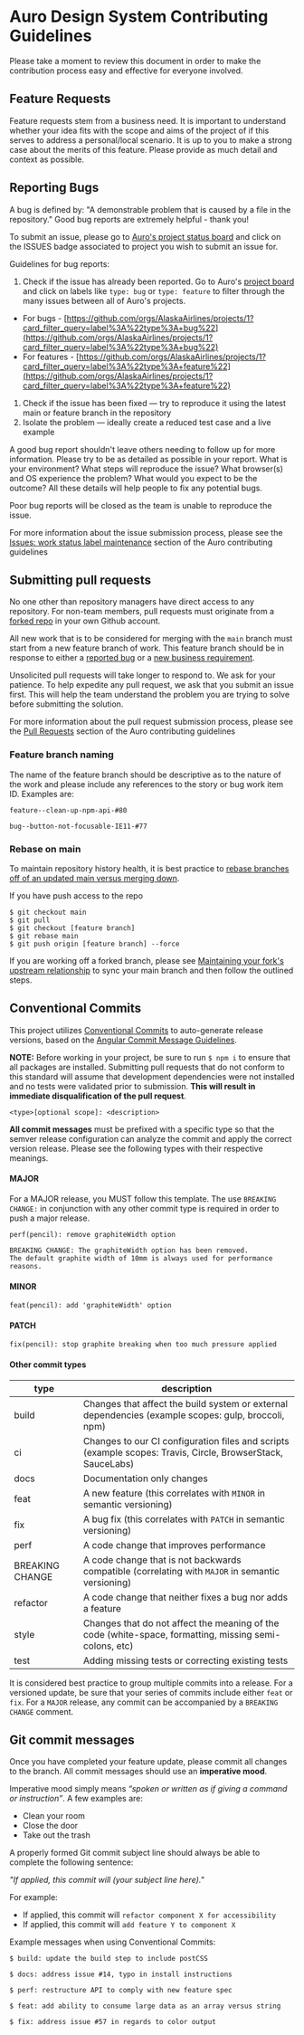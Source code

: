 # Auro Design System Contributing Guidelines

Please take a moment to review this document in order to make the contribution process easy and effective for everyone involved.

## Feature Requests

Feature requests stem from a business need. It is important to understand whether your idea fits with the scope and aims of the project of if this serves to address a personal/local scenario. It is up to you to make a strong case about the merits of this feature. Please provide as much detail and context as possible.

## Reporting Bugs

A bug is defined by: "A demonstrable problem that is caused by a file in the repository." Good bug reports are extremely helpful - thank you!

To submit an issue, please go to [Auro's project status board](https://auro.alaskaair.com/component-status) and click on the ISSUES badge associated to project you wish to submit an issue for.

Guidelines for bug reports:

1. Check if the issue has already been reported. Go to Auro's [project board](https://github.com/orgs/AlaskaAirlines/projects/1) and click on labels like `type: bug` or `type: feature` to filter through the many issues between all of Auro's projects.
  * For bugs - [https://github.com/orgs/AlaskaAirlines/projects/1?card_filter_query=label%3A%22type%3A+bug%22](https://github.com/orgs/AlaskaAirlines/projects/1?card_filter_query=label%3A%22type%3A+bug%22)
  * For features - [https://github.com/orgs/AlaskaAirlines/projects/1?card_filter_query=label%3A%22type%3A+feature%22](https://github.com/orgs/AlaskaAirlines/projects/1?card_filter_query=label%3A%22type%3A+feature%22)
1. Check if the issue has been fixed — try to reproduce it using the latest main or feature branch in the repository
1. Isolate the problem — ideally create a reduced test case and a live example

A good bug report shouldn't leave others needing to follow up for more information. Please try to be as detailed as possible in your report. What is your environment? What steps will reproduce the issue? What browser(s) and OS experience the problem? What would you expect to be the outcome? All these details will help people to fix any potential bugs.

Poor bug reports will be closed as the team is unable to reproduce the issue.

For more information about the issue submission process, please see the [Issues: work status label maintenance](https://auro.alaskaair.com/contributing/issues-prs-labels) section of the Auro contributing guidelines

## Submitting pull requests

No one other than repository managers have direct access to any repository. For non-team members, pull requests must originate from a [forked repo](https://auro.alaskaair.com/contributing/upstream) in your own Github account.

All new work that is to be considered for merging with the `main` branch must start from a new feature branch of work. This feature branch should be in response to either a [reported bug](https://github.com/orgs/AlaskaAirlines/projects/1?card_filter_query=label%3A%22type%3A+bug%22) or a [new business requirement](https://github.com/orgs/AlaskaAirlines/projects/1?card_filter_query=label%3A%22type%3A+feature%22).

Unsolicited pull requests will take longer to respond to. We ask for your patience. To help expedite any pull request, we ask that you submit an issue first. This will help the team understand the problem you are trying to solve before submitting the solution.

For more information about the pull request submission process, please see the [Pull Requests](https://auro.alaskaair.com/contributing/issues-prs-labels) section of the Auro contributing guidelines

### Feature branch naming

The name of the feature branch should be descriptive as to the nature of the work and please include any references to the story or bug work item ID. Examples are:

```
feature--clean-up-npm-api-#80

bug--button-not-focusable-IE11-#77
```

### Rebase on main

To maintain repository history health, it is best practice to [rebase branches off of an updated main versus merging down](https://www.atlassian.com/git/tutorials/merging-vs-rebasing).

If you have push access to the repo

```
$ git checkout main
$ git pull
$ git checkout [feature branch]
$ git rebase main
$ git push origin [feature branch] --force
```

If you are working off a forked branch, please see [Maintaining your fork's upstream relationship](https://auro.alaskaair.com/contributing/upstream) to sync your main branch and then follow the outlined steps.

## Conventional Commits

This project utilizes [Conventional Commits](https://www.conventionalcommits.org/) to auto-generate release versions, based on the [Angular Commit Message Guidelines](https://github.com/angular/angular/blob/22b96b9/CONTRIBUTING.md#-commit-message-guidelines).

**NOTE:** Before working in your project, be sure to run `$ npm i` to ensure that all packages are installed. Submitting pull requests that do not conform to this standard will assume that development dependencies were not installed and no tests were validated prior to submission. **This will result in immediate disqualification of the pull request**.


```
<type>[optional scope]: <description>
```

**All commit messages** must be prefixed with a specific type so that the semver release configuration can analyze the commit and apply the correct version release. Please see the following types with their respective meanings.

#### MAJOR

For a MAJOR release, you MUST follow this template. The use `BREAKING CHANGE:` in conjunction with any other commit type is required in order to push a major release.

```
perf(pencil): remove graphiteWidth option

BREAKING CHANGE: The graphiteWidth option has been removed.
The default graphite width of 10mm is always used for performance reasons.
```

#### MINOR
```
feat(pencil): add 'graphiteWidth' option
```

#### PATCH
```
fix(pencil): stop graphite breaking when too much pressure applied
```

#### Other commit types

| type | description |
|---|---|
| build | Changes that affect the build system or external dependencies (example scopes: gulp, broccoli, npm) |
| ci | Changes to our CI configuration files and scripts (example scopes: Travis, Circle, BrowserStack, SauceLabs) |
| docs | Documentation only changes |
| feat | A new feature (this correlates with `MINOR` in semantic versioning) |
| fix | A bug fix (this correlates with `PATCH` in semantic versioning) |
| perf | A code change that improves performance |
| BREAKING CHANGE | A code change that is not backwards compatible (correlating with `MAJOR` in semantic versioning) |
| refactor | A code change that neither fixes a bug nor adds a feature |
| style | Changes that do not affect the meaning of the code (white-space, formatting, missing semi-colons, etc) |
| test | Adding missing tests or correcting existing tests  |

It is considered best practice to group multiple commits into a release. For a versioned update, be sure that your series of commits include either `feat` or `fix`. For a `MAJOR` release, any commit can be accompanied by a `BREAKING CHANGE` comment.

## Git commit messages

Once you have completed your feature update, please commit all changes to the branch. All commit messages should use an **imperative mood**.

Imperative mood simply means _“spoken or written as if giving a command or instruction”_. A few examples are:

* Clean your room
* Close the door
* Take out the trash

A properly formed Git commit subject line should always be able to complete the following sentence:

_"If applied, this commit will (your subject line here)."_

For example:

* If applied, this commit will `refactor component X for accessibility`
* If applied, this commit will `add feature Y to component X`

Example messages when using Conventional Commits:

```
$ build: update the build step to include postCSS

$ docs: address issue #14, typo in install instructions

$ perf: restructure API to comply with new feature spec

$ feat: add ability to consume large data as an array versus string

$ fix: address issue #57 in regards to color output
```

